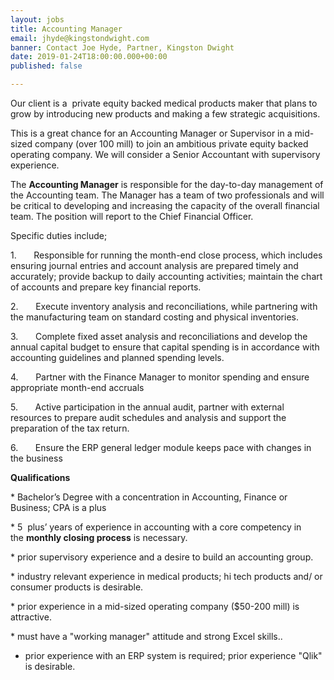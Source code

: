 ```yaml
---
layout: jobs
title: Accounting Manager
email: jhyde@kingstondwight.com
banner: Contact Joe Hyde, Partner, Kingston Dwight
date: 2019-01-24T18:00:00.000+00:00
published: false

---
```

Our client is a  private equity backed medical products maker that plans to grow by introducing new products and making a few strategic acquisitions.

This is a great chance for an Accounting Manager or Supervisor in a mid-sized company (over 100 mill) to join an ambitious private equity backed operating company. We will consider a Senior Accountant with supervisory experience.

The **Accounting Manager** is responsible for the day-to-day management of the Accounting team. The Manager has a team of two professionals and will be critical to developing and increasing the capacity of the overall financial team. The position will report to the Chief Financial Officer.

Specific duties include;

1\.       Responsible for running the month-end close process, which includes ensuring journal entries and account analysis are prepared timely and accurately; provide backup to daily accounting activities; maintain the chart of accounts and prepare key financial reports.

2\.       Execute inventory analysis and reconciliations, while partnering with the manufacturing team on standard costing and physical inventories.

3\.       Complete fixed asset analysis and reconciliations and develop the annual capital budget to ensure that capital spending is in accordance with accounting guidelines and planned spending levels.

4\.       Partner with the Finance Manager to monitor spending and ensure appropriate month-end accruals

5\.       Active participation in the annual audit, partner with external resources to prepare audit schedules and analysis and support the preparation of the tax return.

6\.       Ensure the ERP general ledger module keeps pace with changes in the business

**Qualifications**

\* Bachelor’s Degree with a concentration in Accounting, Finance or Business; CPA is a plus

\* 5  plus’ years of experience in accounting with a core competency in the **monthly closing process** is necessary.

\* prior supervisory experience and a desire to build an accounting group.

\* industry relevant experience in medical products; hi tech products and/ or consumer products is desirable.

\* prior experience in a mid-sized operating company ($50-200 mill) is attractive.

\* must have a "working manager" attitude and strong Excel skills..

* prior experience with an ERP system is required; prior experience "Qlik" is desirable.